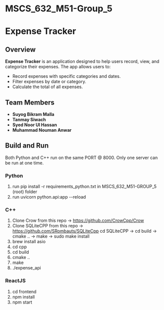 # MSCS_632_M51-Group_5

# Expense Tracker

## Overview

**Expense Tracker** is an application designed to help users record, view, and categorize their expenses. The app allows users to:

- Record expenses with specific categories and dates.
- Filter expenses by date or category.
- Calculate the total of all expenses.

## Team Members

- **Suyog Bikram Malla**
- **Tanmay Siwach**
- **Syed Noor Ul Hassan**
- **Muhammad Nouman Anwar**

## Build and Run
Both Python and C++ run on the same PORT @ 8000. Only one server can be run at one time.
### Python
1. run pip install -r requirements_python.txt in MSCS_632_M51-GROUP_5 (root) folder
2. run uvicorn python.api:app --reload

### C++
1. Clone Crow from this repo -> https://github.com/CrowCpp/Crow
2. Clone SQLiteCPP from this repo -> https://github.com/SRombauts/SQLiteCpp
    cd SQLiteCPP -> cd build -> cmake .. -> make -> sudo make install 
3. brew install asio
4. cd cpp
5. cd build
6. cmake ..
7. make
8. ./expense_api

### ReactJS
1. cd frontend
2. npm install
3. npm start


